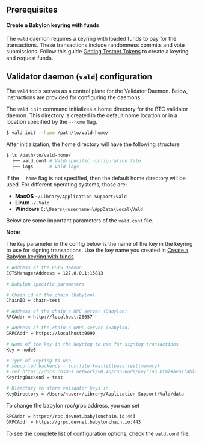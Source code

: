 ## Prerequisites

#### Create a Babylon keyring with funds

The `vald` daemon requires a keyring with loaded funds to pay for the transactions.
These transactions include randomness commits and vote submissions. Follow this
guide [Getting Testnet Tokens](https://docs.babylonchain.io/docs/user-guides/btc-timestamping-testnet/getting-funds)
to create a keyring and request funds.

## Validator daemon (`vald`) configuration

The `vald` tools serves as a control plane for the Validator Daemon.
Below, instructions are provided for configuring the daemons.

The `vald init` command initializes a home directory for the BTC
validator daemon. This directory is created in the default home location or in a
location specified by the `--home` flag.

```bash
$ vald init --home /path/to/vald-home/
```

After initialization, the home directory will have the following structure

```bash
$ ls /path/to/vald-home/
  ├── vald.conf # Vald-specific configuration file.
  ├── logs      # Vald logs
```

If the `--home` flag is not specified, then the default home directory
will be used. For different operating systems, those are:

- **MacOS** `~/Library/Application Support/Vald`
- **Linux** `~/.Vald`
- **Windows** `C:\Users\<username>\AppData\Local\Vald`

Below are some important parameters of the `vald.conf` file.

**Note:**

The `Key` parameter in the config below is the name of the key in the keyring to use
for signing transactions. Use the key name you created
in [Create a Babylon keyring with funds](#create-a-babylon-keyring-with-funds)

```bash
# Address of the EOTS Daemon
EOTSManagerAddress = 127.0.0.1:15813

# Babylon specific parameters

# Chain id of the chain (Babylon)
ChainID = chain-test

# Address of the chain's RPC server (Babylon)
RPCAddr = http://localhost:26657

# Address of the chain's GRPC server (Babylon)
GRPCAddr = https://localhost:9090

# Name of the key in the keyring to use for signing transactions
Key = node0

# Type of keyring to use,
# supported backends - (os|file|kwallet|pass|test|memory)
# ref https://docs.cosmos.network/v0.46/run-node/keyring.html#available-backends-for-the-keyring
KeyringBackend = test

# Directory to store validator keys in
KeyDirectory = /Users/<user>/Library/Application Support/Vald/data
```

To change the babylon rpc/grpc address, you can set

```bash
RPCAddr = https://rpc.devnet.babylonchain.io:443
GRPCAddr = https://grpc.devnet.babylonchain.io:443
```

To see the complete list of configuration options, check the `vald.conf` file.
